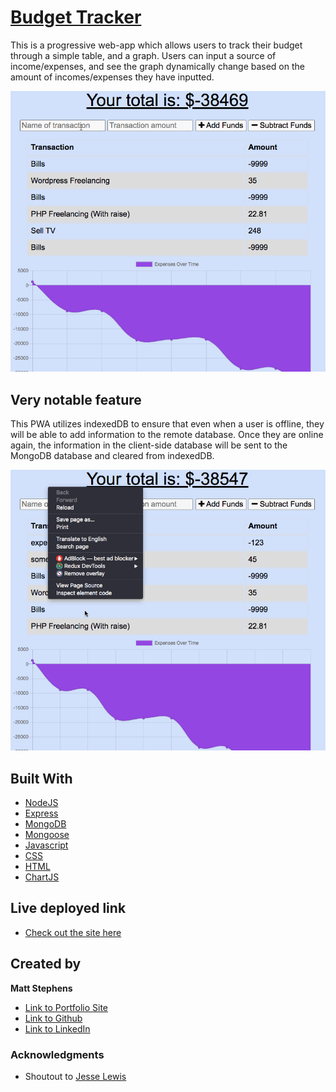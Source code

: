 # [Budget Tracker](https://fast-earth-94685.herokuapp.com/)

This is a progressive web-app which allows users to track their budget through a simple table, and a graph. Users can input a source of income/expenses, and see the graph dynamically change based on the amount of incomes/expenses they have inputted.

![Image](./assets/demo.gif)

## Very notable feature

This PWA utilizes indexedDB to ensure that even when a user is offline, they will be able to add information to the remote database. Once they are online again, the information in the client-side database will be sent to the MongoDB database and cleared from indexedDB.

![Image](./assets/offlineDemo.gif)

## Built With

- [NodeJS](https://nodejs.org/)
- [Express](https://expressjs.com/)
- [MongoDB](https://www.mongodb.com/)
- [Mongoose](https://mongoosejs.com/)
- [Javascript](https://developer.mozilla.org/en-US/docs/Web/JavaScript)
- [CSS](https://developer.mozilla.org/en-US/docs/Web/CSS)
- [HTML](https://developer.mozilla.org/en-US/docs/Web/HTML)
- [ChartJS](https://www.chartjs.org/)

## Live deployed link

- [Check out the site here](https://fast-earth-94685.herokuapp.com/)

## Created by

**Matt Stephens**

- [Link to Portfolio Site](https://mstephen19.github.io/my-portfolio)
- [Link to Github](https://github.com/mstephen19)
- [Link to LinkedIn](https://www.linkedin.com/mstephen19)

### Acknowledgments

- Shoutout to [Jesse Lewis](https://www.linkedin.com/in/jesseaustinlewis/)
